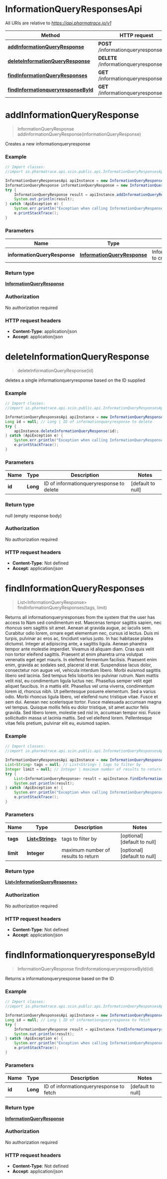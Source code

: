 # InformationQueryResponsesApi

All URIs are relative to *https://api.pharmatrace.io/v1*

Method | HTTP request | Description
------------- | ------------- | -------------
[**addInformationQueryResponse**](InformationQueryResponsesApi.md#addInformationQueryResponse) | **POST** /informationqueryresponses | 
[**deleteInformationQueryResponse**](InformationQueryResponsesApi.md#deleteInformationQueryResponse) | **DELETE** /informationqueryresponses/{id} | 
[**findInformationQueryResponses**](InformationQueryResponsesApi.md#findInformationQueryResponses) | **GET** /informationqueryresponses | 
[**findInformationqueryresponseById**](InformationQueryResponsesApi.md#findInformationqueryresponseById) | **GET** /informationqueryresponses/{id} | 


<a name="addInformationQueryResponse"></a>
# **addInformationQueryResponse**
> InformationQueryResponse addInformationQueryResponse(informationQueryResponse)



Creates a new informationqueryresponse

### Example
```java
// Import classes:
//import io.pharmatrace.api.scin.public.api.InformationQueryResponsesApi;

InformationQueryResponsesApi apiInstance = new InformationQueryResponsesApi();
InformationQueryResponse informationQueryResponse = new InformationQueryResponse(); // InformationQueryResponse | InformationQueryResponse to create
try {
    InformationQueryResponse result = apiInstance.addInformationQueryResponse(informationQueryResponse);
    System.out.println(result);
} catch (ApiException e) {
    System.err.println("Exception when calling InformationQueryResponsesApi#addInformationQueryResponse");
    e.printStackTrace();
}
```

### Parameters

Name | Type | Description  | Notes
------------- | ------------- | ------------- | -------------
 **informationQueryResponse** | [**InformationQueryResponse**](InformationQueryResponse.md)| InformationQueryResponse to create |

### Return type

[**InformationQueryResponse**](InformationQueryResponse.md)

### Authorization

No authorization required

### HTTP request headers

 - **Content-Type**: application/json
 - **Accept**: application/json

<a name="deleteInformationQueryResponse"></a>
# **deleteInformationQueryResponse**
> deleteInformationQueryResponse(id)



deletes a single informationqueryresponse based on the ID supplied

### Example
```java
// Import classes:
//import io.pharmatrace.api.scin.public.api.InformationQueryResponsesApi;

InformationQueryResponsesApi apiInstance = new InformationQueryResponsesApi();
Long id = null; // Long | ID of informationqueryresponse to delete
try {
    apiInstance.deleteInformationQueryResponse(id);
} catch (ApiException e) {
    System.err.println("Exception when calling InformationQueryResponsesApi#deleteInformationQueryResponse");
    e.printStackTrace();
}
```

### Parameters

Name | Type | Description  | Notes
------------- | ------------- | ------------- | -------------
 **id** | **Long**| ID of informationqueryresponse to delete | [default to null]

### Return type

null (empty response body)

### Authorization

No authorization required

### HTTP request headers

 - **Content-Type**: Not defined
 - **Accept**: application/json

<a name="findInformationQueryResponses"></a>
# **findInformationQueryResponses**
> List&lt;InformationQueryResponse&gt; findInformationQueryResponses(tags, limit)



Returns all informationqueryresponses from the system that the user has access to Nam sed condimentum est. Maecenas tempor sagittis sapien, nec rhoncus sem sagittis sit amet. Aenean at gravida augue, ac iaculis sem. Curabitur odio lorem, ornare eget elementum nec, cursus id lectus. Duis mi turpis, pulvinar ac eros ac, tincidunt varius justo. In hac habitasse platea dictumst. Integer at adipiscing ante, a sagittis ligula. Aenean pharetra tempor ante molestie imperdiet. Vivamus id aliquam diam. Cras quis velit non tortor eleifend sagittis. Praesent at enim pharetra urna volutpat venenatis eget eget mauris. In eleifend fermentum facilisis. Praesent enim enim, gravida ac sodales sed, placerat id erat. Suspendisse lacus dolor, consectetur non augue vel, vehicula interdum libero. Morbi euismod sagittis libero sed lacinia.  Sed tempus felis lobortis leo pulvinar rutrum. Nam mattis velit nisl, eu condimentum ligula luctus nec. Phasellus semper velit eget aliquet faucibus. In a mattis elit. Phasellus vel urna viverra, condimentum lorem id, rhoncus nibh. Ut pellentesque posuere elementum. Sed a varius odio. Morbi rhoncus ligula libero, vel eleifend nunc tristique vitae. Fusce et sem dui. Aenean nec scelerisque tortor. Fusce malesuada accumsan magna vel tempus. Quisque mollis felis eu dolor tristique, sit amet auctor felis gravida. Sed libero lorem, molestie sed nisl in, accumsan tempor nisi. Fusce sollicitudin massa ut lacinia mattis. Sed vel eleifend lorem. Pellentesque vitae felis pretium, pulvinar elit eu, euismod sapien. 

### Example
```java
// Import classes:
//import io.pharmatrace.api.scin.public.api.InformationQueryResponsesApi;

InformationQueryResponsesApi apiInstance = new InformationQueryResponsesApi();
List<String> tags = null; // List<String> | tags to filter by
Integer limit = null; // Integer | maximum number of results to return
try {
    List<InformationQueryResponse> result = apiInstance.findInformationQueryResponses(tags, limit);
    System.out.println(result);
} catch (ApiException e) {
    System.err.println("Exception when calling InformationQueryResponsesApi#findInformationQueryResponses");
    e.printStackTrace();
}
```

### Parameters

Name | Type | Description  | Notes
------------- | ------------- | ------------- | -------------
 **tags** | [**List&lt;String&gt;**](String.md)| tags to filter by | [optional] [default to null]
 **limit** | **Integer**| maximum number of results to return | [optional] [default to null]

### Return type

[**List&lt;InformationQueryResponse&gt;**](InformationQueryResponse.md)

### Authorization

No authorization required

### HTTP request headers

 - **Content-Type**: Not defined
 - **Accept**: application/json

<a name="findInformationqueryresponseById"></a>
# **findInformationqueryresponseById**
> InformationQueryResponse findInformationqueryresponseById(id)



Returns a informationqueryresponse based on the ID

### Example
```java
// Import classes:
//import io.pharmatrace.api.scin.public.api.InformationQueryResponsesApi;

InformationQueryResponsesApi apiInstance = new InformationQueryResponsesApi();
Long id = null; // Long | ID of informationqueryresponse to fetch
try {
    InformationQueryResponse result = apiInstance.findInformationqueryresponseById(id);
    System.out.println(result);
} catch (ApiException e) {
    System.err.println("Exception when calling InformationQueryResponsesApi#findInformationqueryresponseById");
    e.printStackTrace();
}
```

### Parameters

Name | Type | Description  | Notes
------------- | ------------- | ------------- | -------------
 **id** | **Long**| ID of informationqueryresponse to fetch | [default to null]

### Return type

[**InformationQueryResponse**](InformationQueryResponse.md)

### Authorization

No authorization required

### HTTP request headers

 - **Content-Type**: Not defined
 - **Accept**: application/json

